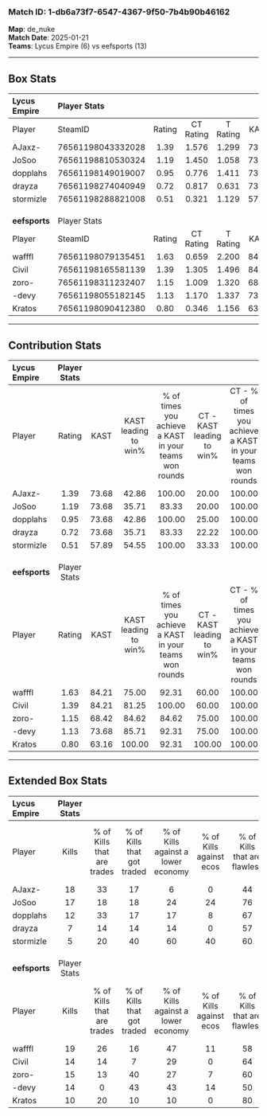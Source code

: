 ### Match ID: 1-db6a73f7-6547-4367-9f50-7b4b90b46162  
**Map**: de_nuke  
**Match Date**: 2025-01-21  
**Teams**: Lycus Empire (6) vs eefsports (13)  

---  

## Box Stats  

| **Lycus Empire** | Player Stats      |        |           |          |       |      |       |         |        |      |     |
| :- | :- | :-: | :-: | :-: | :-: | :-: | :-: | :-: | :-: | :-: | :-: |
| Player           | SteamID           | Rating | CT Rating | T Rating | KAST  | ADR  | Kills | Assists | Deaths | K/D  | HS% |
| AJaxz-           | 76561198043332028 |  1.39  |   1.576   |  1.299   | 73.68 | 98.5 |  18   |    4    |   13   | 1.38 | 72  |
| JoSoo            | 76561198810530324 |  1.19  |   1.450   |  1.058   | 73.68 | 86.2 |  17   |    4    |   17   | 1.00 | 52  |
| dopplahs         | 76561198149019007 |  0.95  |   0.776   |  1.411   | 73.68 | 57.9 |  12   |    3    |   14   | 0.86 | 50  |
| drayza           | 76561198274040949 |  0.72  |   0.817   |  0.631   | 73.68 | 47.3 |   7   |    3    |   13   | 0.54 | 28  |
| stormizle        | 76561198288821008 |  0.51  |   0.321   |  1.129   | 57.89 | 55.9 |   5   |    7    |   15   | 0.33 | 80  |
|                  |                   |        |           |          |       |      |       |         |        |      |     |
|                  |                   |        |           |          |       |      |       |         |        |      |     |
|                  |                   |        |           |          |       |      |       |         |        |      |     |
| **eefsports**    | Player Stats      |        |           |          |       |      |       |         |        |      |     |
| Player           | SteamID           | Rating | CT Rating | T Rating | KAST  | ADR  | Kills | Assists | Deaths | K/D  | HS% |
| wafffl           | 76561198079135451 |  1.63  |   0.659   |  2.200   | 84.21 | 93.6 |  19   |    2    |   8    | 2.38 | 68  |
| Civil            | 76561198165581139 |  1.39  |   1.305   |  1.496   | 84.21 | 95.2 |  14   |    5    |   9    | 1.56 | 57  |
| zoro-            | 76561198311232407 |  1.15  |   1.009   |  1.320   | 68.42 | 79.3 |  15   |    3    |   13   | 1.15 | 60  |
| -devy            | 76561198055182145 |  1.13  |   1.170   |  1.337   | 73.68 | 95.5 |  14   |    7    |   16   | 0.88 | 78  |
| Kratos           | 76561198090412380 |  0.80  |   0.346   |  1.156   | 63.16 | 53.6 |  10   |    3    |   13   | 0.77 | 20  |
---  

## Contribution Stats  

| **Lycus Empire** | Player Stats |       |                      |                                                        |                           |                                                             |                          |                                                            |
| :- | :-: | :-: | :-: | :-: | :-: | :-: | :-: | :-: |
| Player           |    Rating    | KAST  | KAST leading to win% | % of times you achieve a KAST in your teams won rounds | CT - KAST leading to win% | CT - % of times you achieve a KAST in your teams won rounds | T - KAST leading to win% | T - % of times you achieve a KAST in your teams won rounds |
| AJaxz-           |     1.39     | 73.68 |        42.86         |                         100.00                         |           20.00           |                           100.00                            |          100.00          |                           100.00                           |
| JoSoo            |     1.19     | 73.68 |        35.71         |                         83.33                          |           20.00           |                           100.00                            |          75.00           |                           75.00                            |
| dopplahs         |     0.95     | 73.68 |        42.86         |                         100.00                         |           25.00           |                           100.00                            |          66.67           |                           100.00                           |
| drayza           |     0.72     | 73.68 |        35.71         |                         83.33                          |           22.22           |                           100.00                            |          60.00           |                           75.00                            |
| stormizle        |     0.51     | 57.89 |        54.55         |                         100.00                         |           33.33           |                           100.00                            |          80.00           |                           100.00                           |
|                  |              |       |                      |                                                        |                           |                                                             |                          |                                                            |
|                  |              |       |                      |                                                        |                           |                                                             |                          |                                                            |
|                  |              |       |                      |                                                        |                           |                                                             |                          |                                                            |
| **eefsports**    | Player Stats |       |                      |                                                        |                           |                                                             |                          |                                                            |
| Player           |    Rating    | KAST  | KAST leading to win% | % of times you achieve a KAST in your teams won rounds | CT - KAST leading to win% | CT - % of times you achieve a KAST in your teams won rounds | T - KAST leading to win% | T - % of times you achieve a KAST in your teams won rounds |
| wafffl           |     1.63     | 84.21 |        75.00         |                         92.31                          |           60.00           |                           100.00                            |          81.82           |                           90.00                            |
| Civil            |     1.39     | 84.21 |        81.25         |                         100.00                         |           60.00           |                           100.00                            |          90.91           |                           100.00                           |
| zoro-            |     1.15     | 68.42 |        84.62         |                         84.62                          |           75.00           |                           100.00                            |          88.89           |                           80.00                            |
| -devy            |     1.13     | 73.68 |        85.71         |                         92.31                          |           75.00           |                           100.00                            |          90.00           |                           90.00                            |
| Kratos           |     0.80     | 63.16 |        100.00        |                         92.31                          |          100.00           |                           100.00                            |          100.00          |                           90.00                            |
---  

## Extended Box Stats  

| **Lycus Empire** | Player Stats |                            |                            |                                    |                         |                              |                                 |        |                             |                                     |                          |                               |                            |
| :- | :-: | :-: | :-: | :-: | :-: | :-: | :-: | :-: | :-: | :-: | :-: | :-: | :-: |
| Player           |    Kills     | % of Kills that are trades | % of Kills that got traded | % of Kills against a lower economy | % of Kills against ecos | % of Kills that are flawless | % of Kills that are close duels | Deaths | % of Deaths that get traded | % of Deaths against a lower economy | % of Deaths against ecos | % of Deaths that are flawless | % of Deaths that are close |
| AJaxz-           |      18      |             33             |             17             |                 6                  |            0            |              44              |                0                |   13   |             31              |                  8                  |            8             |              69               |             8              |
| JoSoo            |      17      |             18             |             18             |                 24                 |           24            |              76              |                6                |   17   |             24              |                  6                  |            6             |              71               |             12             |
| dopplahs         |      12      |             33             |             17             |                 17                 |            8            |              67              |               17                |   14   |             14              |                  7                  |            7             |              57               |             0              |
| drayza           |      7       |             14             |             14             |                 14                 |            0            |              57              |                0                |   13   |             23              |                  8                  |            8             |              92               |             0              |
| stormizle        |      5       |             20             |             40             |                 60                 |           40            |              60              |                0                |   15   |             27              |                  7                  |            7             |              40               |             20             |
|                  |              |                            |                            |                                    |                         |                              |                                 |        |                             |                                     |                          |                               |                            |
|                  |              |                            |                            |                                    |                         |                              |                                 |        |                             |                                     |                          |                               |                            |
|                  |              |                            |                            |                                    |                         |                              |                                 |        |                             |                                     |                          |                               |                            |
| **eefsports**    | Player Stats |                            |                            |                                    |                         |                              |                                 |        |                             |                                     |                          |                               |                            |
| Player           |    Kills     | % of Kills that are trades | % of Kills that got traded | % of Kills against a lower economy | % of Kills against ecos | % of Kills that are flawless | % of Kills that are close duels | Deaths | % of Deaths that get traded | % of Deaths against a lower economy | % of Deaths against ecos | % of Deaths that are flawless | % of Deaths that are close |
| wafffl           |      19      |             26             |             16             |                 47                 |           11            |              58              |               16                |   8    |              0              |                 38                  |            0             |              50               |             0              |
| Civil            |      14      |             14             |             7              |                 29                 |            0            |              64              |               14                |   9    |             22              |                 33                  |            0             |              56               |             22             |
| zoro-            |      15      |             13             |             40             |                 27                 |            7            |              60              |                0                |   13   |             15              |                 38                  |            8             |              69               |             0              |
| -devy            |      14      |             0              |             43             |                 43                 |           14            |              50              |                7                |   16   |             31              |                 31                  |            6             |              56               |             6              |
| Kratos           |      10      |             20             |             10             |                 10                 |            0            |              80              |                0                |   13   |             15              |                 38                  |            8             |              77               |             0              |

